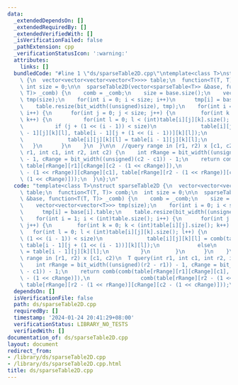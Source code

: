 ```yaml
---
data:
  _extendedDependsOn: []
  _extendedRequiredBy: []
  _extendedVerifiedWith: []
  _isVerificationFailed: false
  _pathExtension: cpp
  _verificationStatusIcon: ':warning:'
  attributes:
    links: []
  bundledCode: "#line 1 \"ds/sparseTable2D.cpp\"\ntemplate<class T>\nstruct sparseTable2D\
    \ {\n  vector<vector<vector<vector<T>>>> table;\n  function<T(T, T)> comb;\n \
    \ int size = 0;\n\n  sparseTable2D(vector<sparseTable<T>> &base, function<T(T,\
    \ T)> _comb) {\n    comb = _comb;\n    size = base.size();\n    vector<vector<vector<T>>>\
    \ tmp(size);\n    for(int i = 0; i < size; i++)\n      tmp[i] = base[i].table;\n\
    \    table.resize(bit_width((unsigned)size), tmp);\n    for(int i = 1; i < (int)table.size();\
    \ i++) {\n      for(int j = 0; j < size; j++) {\n        for(int k = 0; k < (int)table[i][j].size();\
    \ k++) {\n          for(int l = 0; l < (int)table[i][j][k].size(); l++) {\n  \
    \          if (j + (1 << (i - 1)) < size)\n              table[i][j][k][l] = comb(table[i\
    \ - 1][j][k][l], table[i - 1][j + (1 << (i - 1))][k][l]);\n            else\n\
    \              table[i][j][k][l] = table[i - 1][j][k][l];\n          }\n     \
    \   }\n      }\n    }\n  }\n\n  //query range in [r1, r2) x [c1, c2)\n  T query(int\
    \ r1, int c1, int r2, int c2) {\n    int rRange = bit_width((unsigned)(r2 - r1))\
    \ - 1, cRange = bit_width((unsigned)(c2 - c1)) - 1;\n    return comb(comb(table[rRange][r1][cRange][c1],\
    \ table[rRange][r1][cRange][c2 - (1 << cRange)]),\n                comb(table[rRange][r2\
    \ - (1 << rRange)][cRange][c1], table[rRange][r2 - (1 << rRange)][cRange][c2 -\
    \ (1 << cRange)]));\n  }\n};\n"
  code: "template<class T>\nstruct sparseTable2D {\n  vector<vector<vector<vector<T>>>>\
    \ table;\n  function<T(T, T)> comb;\n  int size = 0;\n\n  sparseTable2D(vector<sparseTable<T>>\
    \ &base, function<T(T, T)> _comb) {\n    comb = _comb;\n    size = base.size();\n\
    \    vector<vector<vector<T>>> tmp(size);\n    for(int i = 0; i < size; i++)\n\
    \      tmp[i] = base[i].table;\n    table.resize(bit_width((unsigned)size), tmp);\n\
    \    for(int i = 1; i < (int)table.size(); i++) {\n      for(int j = 0; j < size;\
    \ j++) {\n        for(int k = 0; k < (int)table[i][j].size(); k++) {\n       \
    \   for(int l = 0; l < (int)table[i][j][k].size(); l++) {\n            if (j +\
    \ (1 << (i - 1)) < size)\n              table[i][j][k][l] = comb(table[i - 1][j][k][l],\
    \ table[i - 1][j + (1 << (i - 1))][k][l]);\n            else\n              table[i][j][k][l]\
    \ = table[i - 1][j][k][l];\n          }\n        }\n      }\n    }\n  }\n\n  //query\
    \ range in [r1, r2) x [c1, c2)\n  T query(int r1, int c1, int r2, int c2) {\n\
    \    int rRange = bit_width((unsigned)(r2 - r1)) - 1, cRange = bit_width((unsigned)(c2\
    \ - c1)) - 1;\n    return comb(comb(table[rRange][r1][cRange][c1], table[rRange][r1][cRange][c2\
    \ - (1 << cRange)]),\n                comb(table[rRange][r2 - (1 << rRange)][cRange][c1],\
    \ table[rRange][r2 - (1 << rRange)][cRange][c2 - (1 << cRange)]));\n  }\n};\n"
  dependsOn: []
  isVerificationFile: false
  path: ds/sparseTable2D.cpp
  requiredBy: []
  timestamp: '2024-01-24 20:41:29+08:00'
  verificationStatus: LIBRARY_NO_TESTS
  verifiedWith: []
documentation_of: ds/sparseTable2D.cpp
layout: document
redirect_from:
- /library/ds/sparseTable2D.cpp
- /library/ds/sparseTable2D.cpp.html
title: ds/sparseTable2D.cpp
---
```

